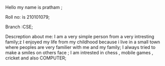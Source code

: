 Hello my name is pratham ;

Roll no: is 210101079;

Branch :CSE;

Descreption  about me:
 I am a very simple person  from a very intresting family;z
 I enjoyed my life from my childhood because i live in a small town where peoples are very familier with me and my family;
 I always tried to make a smiles on others face ;
 I am intrested in chess , mobile games , cricket and also COMPUTER;